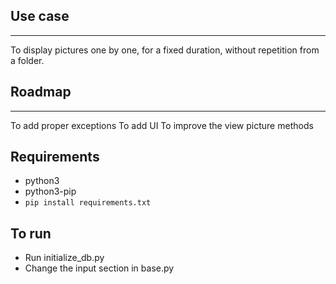 ## Use case
___
To display pictures one by one, for a fixed duration, without repetition from a folder.

## Roadmap
___
To add proper exceptions
To add UI
To improve the view picture methods

## Requirements
* python3
* python3-pip
* ```pip install requirements.txt```

## To run
* Run initialize_db.py
* Change the input section in base.py